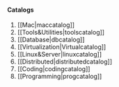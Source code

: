 #### Catalogs

1. [[Mac|maccatalog]]
2. [[Tools&Utilities|toolscatalog]]
3. [[Database|dbcatalog]]
5. [[Virtualization|Virtualcatalog]]
6. [[Linux&Server|linuxcatalog]]
7. [[Distributed|distributedcatalog]]
8. [[Coding|codingcatalog]]
9. [[Programming|progcatalog]]
